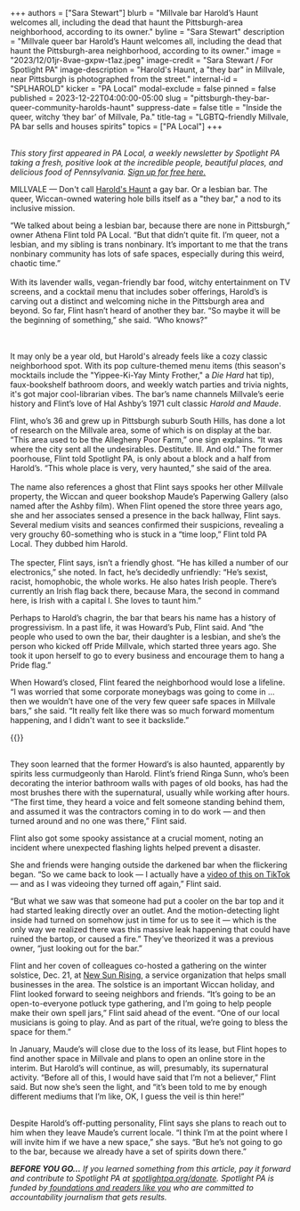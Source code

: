 +++
authors = ["Sara Stewart"]
blurb = "Millvale bar Harold’s Haunt welcomes all, including the dead that haunt the Pittsburgh-area neighborhood, according to its owner."
byline = "Sara Stewart"
description = "Millvale queer bar Harold’s Haunt welcomes all, including the dead that haunt the Pittsburgh-area neighborhood, according to its owner."
image = "2023/12/01jr-8vae-gxpw-t1az.jpeg"
image-credit = "Sara Stewart / For Spotlight PA"
image-description = "Harold's Haunt, a \"they bar\" in Millvale, near Pittsburgh is photographed from the street."
internal-id = "SPLHAROLD"
kicker = "PA Local"
modal-exclude = false
pinned = false
published = 2023-12-22T04:00:00-05:00
slug = "pittsburgh-they-bar-queer-community-harolds-haunt"
suppress-date = false
title = "Inside the queer, witchy ‘they bar’ of Millvale, Pa."
title-tag = "LGBTQ-friendly Millvale, PA bar sells and houses spirits"
topics = ["PA Local"]
+++

<br/><em>This story first appeared in PA Local, a weekly newsletter by Spotlight PA taking a fresh, positive look at the incredible people, beautiful places, and delicious food of Pennsylvania. </em><a href="https://www.spotlightpa.org/newsletters"><em>Sign up for free here.</em></a><br/>

MILLVALE — Don&#39;t call <a href="https://web.archive.org/20240105212144/https://www.maudespaperwinggallery.com/harolds-home">Harold&#39;s Haunt</a> a gay bar. Or a lesbian bar. The queer, Wiccan-owned watering hole bills itself as a &#34;they bar,&#34; a nod to its inclusive mission.

“We talked about being a lesbian bar, because there are none in Pittsburgh,” owner Athena Flint told PA Local. “But that didn’t quite fit. I’m queer, not a lesbian, and my sibling is trans nonbinary. It’s important to me that the trans nonbinary community has lots of safe spaces, especially during this weird, chaotic time.”<br/><br/>With its lavender walls, vegan-friendly bar food, witchy entertainment on TV screens, and a cocktail menu that includes sober offerings, Harold’s is carving out a distinct and welcoming niche in the Pittsburgh area and beyond. So far, Flint hasn’t heard of another they bar. “So maybe it will be the beginning of something,” she said. “Who knows?”

<script src="https://www.spotlightpa.org/embed.js" async></script><div data-spl-embed-version="1" data-spl-src="https://www.spotlightpa.org/embeds/newsletter/?preselect=palocal"></div>

<br/><br/>It may only be a year old, but Harold&#39;s already feels like a cozy classic neighborhood spot. With its pop culture-themed menu items (this season&#39;s mocktails include the &#34;Yippee-Ki-Yay Minty Frother,&#34; a <em>Die Hard</em> hat tip), faux-bookshelf bathroom doors, and weekly watch parties and trivia nights, it&#39;s got major cool-librarian vibes. The bar’s name channels Millvale’s eerie history and Flint’s love of Hal Ashby’s 1971 cult classic <em>Harold and Maude</em>.

Flint, who’s 36 and grew up in Pittsburgh suburb South Hills, has done a lot of research on the Millvale area, some of which is on display at the bar. “This area used to be the Allegheny Poor Farm,” one sign explains. “It was where the city sent all the undesirables. Destitute. Ill. And old.” The former poorhouse, Flint told Spotlight PA, is only about a block and a half from Harold’s. “This whole place is very, very haunted,” she said of the area.<br/><br/>The name also references a ghost that Flint says spooks her other Millvale property, the Wiccan and queer bookshop Maude’s Paperwing Gallery (also named after the Ashby film). When Flint opened the store three years ago, she and her associates sensed a presence in the back hallway, Flint says. Several medium visits and seances confirmed their suspicions, revealing a very grouchy 60-something who is stuck in a “time loop,” Flint told PA Local. They dubbed him Harold.<br/><br/>The specter, Flint says, isn’t a friendly ghost. “He has killed a number of our electronics,” she noted. In fact, he’s decidedly unfriendly: “He’s sexist, racist, homophobic, the whole works. He also hates Irish people. There’s currently an Irish flag back there, because Mara, the second in command here, is Irish with a capital I. She loves to taunt him.”

Perhaps to Harold’s chagrin, the bar that bears his name has a history of progressivism. In a past life, it was Howard’s Pub, Flint said. And “the people who used to own the bar, their daughter is a lesbian, and she’s the person who kicked off Pride Millvale, which started three years ago. She took it upon herself to go to every business and encourage them to hang a Pride flag.”

When Howard’s closed, Flint feared the neighborhood would lose a lifeline. “I was worried that some corporate moneybags was going to come in … then we wouldn’t have one of the very few queer safe spaces in Millvale bars,” she said. “It really felt like there was so much forward momentum happening, and I didn&#39;t want to see it backslide.”

{{<picture src="2023/12/01jr-8vcr-58ns-bgsp.jpeg" description="A plaque inside Harold’s Haunt is pictured." caption="A plaque inside Millvale “they bar” Harold's Haunt profiles the businesses' owners and namesake, a neighborhood ghost." credit="Sara Stewart / For Spotlight PA">}}

<br/>They soon learned that the former Howard’s is also haunted, apparently by spirits less curmudgeonly than Harold. Flint’s friend Ringa Sunn, who’s been decorating the interior bathroom walls with pages of old books, has had the most brushes there with the supernatural, usually while working after hours. “The first time, they heard a voice and felt someone standing behind them, and assumed it was the contractors coming in to do work — and then turned around and no one was there,” Flint said.

Flint also got some spooky assistance at a crucial moment, noting an incident where unexpected flashing lights helped prevent a disaster.

She and friends were hanging outside the darkened bar when the flickering began. “So we came back to look — I actually have a <a href="https://www.tiktok.com/@queerwitches/video/7192053799882771758">video of this on TikTok</a> — and as I was videoing they turned off again,” Flint said.

“But what we saw was that someone had put a cooler on the bar top and it had started leaking directly over an outlet. And the motion-detecting light inside had turned on somehow just in time for us to see it — which is the only way we realized there was this massive leak happening that could have ruined the bartop, or caused a fire.” They’ve theorized it was a previous owner, “just looking out for the bar.”

Flint and her coven of colleagues co-hosted a gathering on the winter solstice, Dec. 21, at <a href="https://www.newsunrising.org/">New Sun Rising</a>, a service organization that helps small businesses in the area. The solstice is an important Wiccan holiday, and Flint looked forward to seeing neighbors and friends. “It’s going to be an open-to-everyone potluck type gathering, and I’m going to help people make their own spell jars,” Flint said ahead of the event. “One of our local musicians is going to play. And as part of the ritual, we’re going to bless the space for them.”

In January, Maude’s will close due to the loss of its lease, but Flint hopes to find another space in Millvale and plans to open an online store in the interim. But Harold’s will continue, as will, presumably, its supernatural activity. “Before all of this, I would have said that I’m not a believer,” Flint said. But now she’s seen the light, and “it’s been told to me by enough different mediums that I’m like, OK, I guess the veil is thin here!”

<br/>Despite Harold’s off-putting personality, Flint says she plans to reach out to him when they leave Maude’s current locale. “I think I’m at the point where I will invite him if we have a new space,” she says. “But he’s not going to go to the bar, because we already have a set of spirits down there.”

<strong><em>BEFORE YOU GO…</em></strong><em> If you learned something from this article, pay it forward and contribute to Spotlight PA at </em><a href="https://www.spotlightpa.org/donate"><em>spotlightpa.org/donate</em></a><em>. Spotlight PA is funded by</em><a href="https://www.spotlightpa.org/support"><em> foundations and readers like you</em></a><em> who are committed to accountability journalism that gets results.</em>

